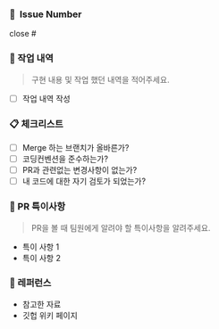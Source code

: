 ### 🔖  Issue Number

close #

### 📙 작업 내역

> 구현 내용 및 작업 했던 내역을 적어주세요.
> 
- [ ]  작업 내역 작성

### 📋 체크리스트

- [ ]  Merge 하는 브랜치가 올바른가?
- [ ]  코딩컨벤션을 준수하는가?
- [ ]  PR과 관련없는 변경사항이 없는가?
- [ ]  내 코드에 대한 자기 검토가 되었는가?

### 📝 PR 특이사항 

> PR을 볼 때 팀원에게 알려야 할 특이사항을 알려주세요.
> 
- 특이 사항 1
- 특이 사항 2

### 👻 레퍼런스
- 참고한 자료
- 깃헙 위키 페이지

